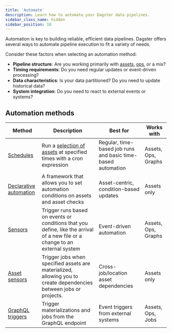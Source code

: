 ```yaml
---
title: 'Automate'
description: Learn how to automate your Dagster data pipelines.
sidebar_class_name: hidden
sidebar_position: 10
---
```


Automation is key to building reliable, efficient data pipelines. Dagster offers several ways to automate pipeline execution to fit a variety of needs.

Consider these factors when selecting an automation method:

- **Pipeline structure**: Are you working primarily with [assets](/guides/build/assets), [ops](/guides/build/ops), or a mix?
- **Timing requirements**: Do you need regular updates or event-driven processing?
- **Data characteristics**: Is your data partitioned? Do you need to update historical data?
- **System integration**: Do you need to react to external events or systems?

## Automation methods

| Method                                            | Description                                                                                                                  | Best for                                                     | Works with          |
| ------------------------------------------------- | ---------------------------------------------------------------------------------------------------------------------------- | ------------------------------------------------------------ | ------------------- |
| [Schedules](/guides/automate/schedules)          | Run a [selection of assets](/guides/build/assets/asset-selection-syntax) at specified times with a cron expression           | Regular, time-based job runs and basic time-based automation | Assets, Ops, Graphs |
| [Declarative automation](/guides/automate/declarative-automation) | A framework that allows you to set automation conditions on assets and asset checks                                          | Asset-centric, condition-based updates                       | Assets only         |
| [Sensors](/guides/automate/sensors)              | Trigger runs based on events or conditions that you define, like the arrival of a new file or a change to an external system | Event-driven automation                                      | Assets, Ops, Graphs |
| [Asset sensors](/guides/automate/asset-sensors)   | Trigger jobs when specified assets are materialized, allowing you to create dependencies between jobs or projects.     | Cross-job/location asset dependencies                        | Assets only         |
| [GraphQL triggers](/guides/operate/graphql)      | Trigger materializations and jobs from the GraphQL endpoint                                                                  | Event triggers from external systems                         | Assets, Ops, Jobs   |
